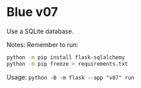 # Blue v07

Use a SQLite database.

Notes: Remember to run:

```bash
python -m pip install flask-sqlalchemy
python -m pip freeze > requirements.txt
```

Usage: `python -B -m flask --app "v07" run`
